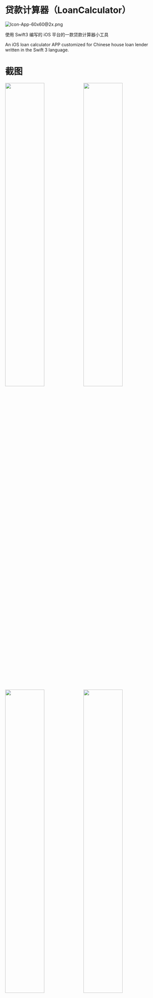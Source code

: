 # 贷款计算器（LoanCalculator）

![Icon-App-60x60@2x.png](http://upload-images.jianshu.io/upload_images/3107501-1602e13bd142609c.png?imageMogr2/auto-orient/strip%7CimageView2/2/w/1240)

使用 Swift3 编写的 iOS 平台的一款贷款计算器小工具

An iOS loan calculator APP customized for Chinese house loan lender written in the Swift 3 language.

# 截图

<img src="http://upload-images.jianshu.io/upload_images/3107501-038dd571b0e27f02.jpg?imageMogr2/auto-orient/strip%7CimageView2/2/w/1240" width="50%" height="50%"><img src="http://upload-images.jianshu.io/upload_images/3107501-00c9c8fa2ed7475a.jpg?imageMogr2/auto-orient/strip%7CimageView2/2/w/1240" width="50%" height="50%"><img src="http://upload-images.jianshu.io/upload_images/3107501-70cf45f54095f95b.jpg?imageMogr2/auto-orient/strip%7CimageView2/2/w/1240" width="50%" height="50%"><img src="http://upload-images.jianshu.io/upload_images/3107501-ff0587097c9dc25c.jpg?imageMogr2/auto-orient/strip%7CimageView2/2/w/1240" width="50%" height="50%">

# 平台
## Required
Xcode 8+
Swift 3+

## Optional
Carthage

# 依赖 (Denpendencies)
使用了 Alamofire 和 Snapkit 框架。
Used Alamofire and Snapkit Framework. 

你可以自行下载这些框架同时在 Xcode 中导入，也可以使用项目根目录下的 Cartfile 在 Carthage 中进行编译。
You can download them and link them in Xcode by yourself or you can use Cartfile provided by me in the repository.

如果你使用 Carthage，运行 carthage update --platform iOS 命令后在 target 中 link 这两个框架即可。
Just use carthage update --platform iOS and link .framework in Xcode.

# Lisense

GPL

# Credit

2016 Kenneth Zhang
kenneth.x.zhang@gmail.com

If you have any feedback or suggestions, please let me know.
